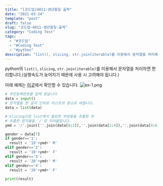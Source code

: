 ```yaml
---
title: "[코드업]4011:생년월일 출력"
date: "2021-03-24"
template: "post"
draft: false
slug: "코드업-4011-생년월일-출력"
category: "Coding Test"
tags:
  - "#코드업"
  - "#Coding Test"
  - "#python"
description: "list(), slicing, str.join(iterable)를 이용해서 문자열을 처리해보는 예제입니다."
---
```


python의 `list()`, `slicing`, `str.join(iterable)`를 이용해서 문자열을 처리하면 편리합니다.(실행속도가 늦어지기 때문에 사용 시 고려해야 됩니다.)  

아래 예제는 [이곳](https://codeup.kr/problem.php?id=4011)에서 확인할 수 있습니다.
![ex-1.png](/media/posts/2021-03-24---[코드업]4011-생년월일-출력/ex-1.png)
```python
# 주민등록번호를 입력 받습니다
data = input()
# 문자열을 한 글자 단위로 리스트의 원소로 바꿉니다. 
data = list(data)

# slicing으로 list에서 필요한 부분들을 추출한 뒤
# 추출한 문자들을 '/'로 이어붙입니다.
ymd = '/'.join([''.join(data[0:2]),''.join(data[2:4]),''.join(data[4:6])])

gender = data[7]
if gender=='1':
  result = '19'+ymd+' M'
elif gender=='2':
  result = '19'+ymd+' F'
elif gender=='3':
  result = '20'+ymd+' M'
elif gender=='4':
  result = '20'+ymd+' F'
  
print(result)
```